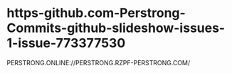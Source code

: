 # https-github.com-Perstrong-Commits-github-slideshow-issues-1-issue-773377530
PERSTRONG.ONLINE://PERSTRONG.RZPF-PERSTRONG.COM/
